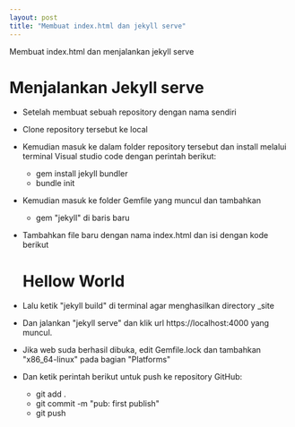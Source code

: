 ```yaml
---
layout: post
title: "Membuat index.html dan jekyll serve"
---
```


Membuat index.html dan menjalankan jekyll serve

# Menjalankan Jekyll serve

- Setelah membuat sebuah repository dengan nama sendiri
- Clone repository tersebut ke local
- Kemudian masuk ke dalam folder repository tersebut dan install melalui terminal Visual studio code dengan perintah berikut: 
    - gem install jekyll bundler 
    - bundle init 
- Kemudian masuk ke folder Gemfile yang muncul dan tambahkan 
    - gem "jekyll" di baris baru 
- Tambahkan file baru dengan nama index.html dan isi dengan kode berikut 
  <!DOCTYPE html>
  <html>
  <head>
    <meta charset="utf-8">
    <title>Home</title>
    </head>
  <body>
    <h1>Hellow World</h1>
    </body>
  </html>

- Lalu ketik "jekyll build" di terminal agar menghasilkan directory _site
- Dan jalankan "jekyll serve" dan klik url https://localhost:4000 yang muncul.
- Jika web suda berhasil dibuka, edit Gemfile.lock dan tambahkan "x86_64-linux" pada bagian "Platforms"
- Dan ketik perintah berikut untuk push ke repository GitHub:
    - git add .
    - git commit -m "pub: first publish"
    - git push 


